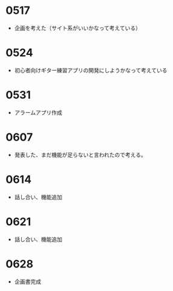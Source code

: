 # 0517
* 企画を考えた（サイト系がいいかなって考えている）


# 0524
* 初心者向けギター練習アプリの開発にしようかなって考えている


# 0531
* アラームアプリ作成


# 0607
* 発表した、まだ機能が足らないと言われたので考える。


# 0614
* 話し合い、機能追加


# 0621
* 話し合い、機能追加


# 0628
* 企画書完成